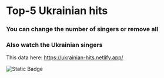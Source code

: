 # Top-5 Ukrainian hits

### You can change the number of singers or remove all

### Also watch the Ukrainian singers

This data here: https://ukrainian-hits.netlify.app/

![Static Badge](https://img.shields.io/badge/Top--5-Ukrainian_hits-green)

